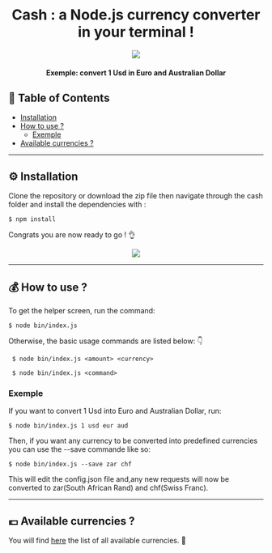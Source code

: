<h1 align="center">Cash : a Node.js currency converter in your terminal !</h1>


<p align="center"> 
<img src="https://media.giphy.com/media/vcA94CWgLidcuQRCzT/giphy.gif">
<h4 align="center">Exemple: convert 1 Usd in Euro and Australian Dollar </h4>
</p>

## 🚩 Table of Contents
- [Installation](installation)
- [How to use ?](how-to-use)
  - [Exemple](exemple)
- [Available currencies ?](available-currencies)

***

##  ⚙️ Installation 

Clone the repository or download the zip file then navigate through the cash folder and install the dependencies with :

```
$ npm install
```

Congrats you are now ready to go ! :ok_hand:

<p align="center"> 
<img src="https://media.giphy.com/media/XreQmk7ETCak0/giphy.gif">
</p>

***

## :moneybag: How to use ? 

To get the helper screen, run the command:

```
$ node bin/index.js
```

Otherwise, the basic usage commands are listed below: :point_down:

```
 $ node bin/index.js <amount> <currency>

 $ node bin/index.js <command>
```
### Exemple
If you want to convert 1 Usd into Euro and Australian Dollar, run: 
```
$ node bin/index.js 1 usd eur aud
```
Then, if you want any currency to be converted into predefined currencies you can use the --save commande like so:
```
$ node bin/index.js --save zar chf
```
This will edit the config.json file and,any new requests will now be converted to zar(South African Rand) and chf(Swiss Franc).

***

## :pound: Available currencies ?

You will find [here](https://github.com/KingProwl/3-musketeers/blob/master/cash/lib/currencies.json) the list of all available currencies. :money_with_wings:
